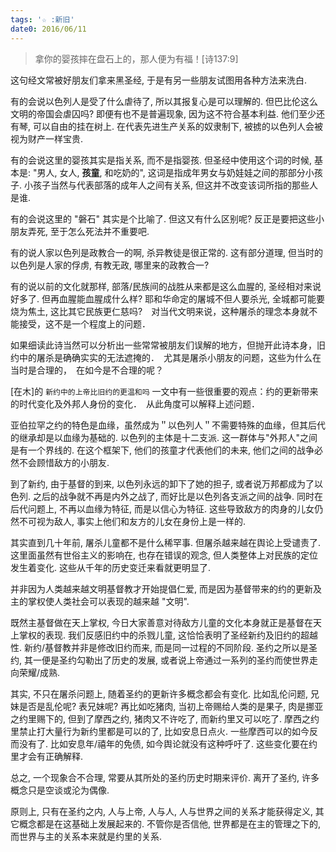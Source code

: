 ```yaml
---
tags: '☆ :新旧'
date0: 2016/06/11
---
```


> 拿你的婴孩摔在盘石上的，那人便为有福！[诗137:9]

这句经文常被好朋友们拿来黑圣经, 于是有另一些朋友试图用各种方法来洗白.

有的会说以色列人是受了什么虐待了, 所以其报复心是可以理解的. 但巴比伦这么文明的帝国会虐囚吗? 即便有也不是普遍现象, 因为这不符合基本利益. 他们至少还有琴, 可以自由的挂在树上. 在代表先进生产关系的奴隶制下, 被掳的以色列人会被视为财产一样宝贵.

有的会说这里的婴孩其实是指关系, 而不是指婴孩. 但圣经中使用这个词的时候, 基本是: "男人, 女人, **孩童**, 和吃奶的", 这词是指成年男女与奶娃娃之间的那部分小孩子. 小孩子当然与代表部落的成年人之间有关系, 但这并不改变该词所指的那些人是谁.

有的会说这里的 "磐石" 其实是个比喻了. 但这又有什么区别呢? 反正是要把这些小朋友弄死, 至于怎么死法并不重要吧.

有的说人家以色列是政教合一的啊, 杀异教徒是很正常的. 这有部分道理, 但当时的以色列是人家的俘虏, 有教无政, 哪里来的政教合一?

有的说以前的文化就那样, 部落/民族间的战胜从来都是这么血腥的, 圣经相对来说好多了. 但再血腥能血腥成什么样? 耶和华命定的屠城不但人要杀光, 全城都可能要烧为焦土, 这比其它民族更仁慈吗?　对当代文明来说，这种屠杀的理念本身就不能接受，这不是一个程度上的问题．

如果细读此诗当然可以分析出一些常常被朋友们误解的地方，但抛开此诗本身，旧约中的屠杀是确确实实的无法遮掩的．　尤其是屠杀小朋友的问题，这些为什么在当时是合理的，　在如今是不合理的呢？

[在木]的 `新约中的上帝比旧约的更温和吗` 一文中有一些很重要的观点：约的更新带来的时代变化及外邦人身份的变化．　从此角度可以解释上述问题．

亚伯拉罕之约的特色是血缘，虽然成为＂以色列人＂不需要特殊的血缘，但其后代的继承却是以血缘为基础的. 以色列的主体是十二支派.  这一群体与"外邦人"之间是有一个界线的. 在这个框架下, 他们的孩童才代表他们的未来, 他们之间的战争必然不会顾惜敌方的小朋友.

到了新约, 由于基督的到来, 以色列永远的卸下了她的担子, 或者说万邦都成为了以色列. 之后的战争就不再是内外之战了, 而好比是以色列各支派之间的战争. 同时在后代问题上, 不再以血缘为特征, 而是以信心为特征. 这些导致敌方的肉身的儿女仍然不可视为敌人, 事实上他们和友方的儿女在身份上是一样的.

其实直到几十年前, 屠杀儿童都不是什么稀罕事. 但屠杀越来越在舆论上受谴责了. 这里面虽然有世俗主义的影响在, 也存在错误的观念, 但人类整体上对民族的定位发生着变化. 这些从千年的历史变迁来看就更明显了.

并非因为人类越来越文明基督教才开始提倡仁爱, 而是因为基督带来的约的更新及主的掌权使人类社会可以表现的越来越 "文明".

既然主基督做在天上掌权, 今日大家善意对待敌方儿童的文化本身就正是基督在天上掌权的表现. 我们反感旧约中的杀戮儿童, 这恰恰表明了圣经新约及旧约的超越性. 新约/基督教并非是修改旧约而来, 而是同一过程的不同阶段. 圣约之所以是圣约, 其一便是圣约勾勒出了历史的发展, 或者说上帝通过一系列的圣约而使世界走向荣耀/成熟.

其实, 不只在屠杀问题上, 随着圣约的更新许多概念都会有变化.
比如乱伦问题, 兄妹是否是乱伦呢? 表兄妹呢?
再比如吃猪肉, 当初上帝赐给人类的是果子, 肉是挪亚之约里赐下的, 但到了摩西之约, 猪肉又不许吃了, 而新约里又可以吃了.
摩西之约里禁止打大量行为新约里都是可以的了, 比如安息日点火.
一些摩西可以的如今反而没有了. 比如安息年/禧年的免债, 如今舆论就没有这种呼吁了.
这些变化要在约里才会有正确解释.

总之, 一个现象合不合理, 常要从其所处的圣约历史时期来评价. 离开了圣约, 许多概念只是空谈或沦为偶像.

原则上, 只有在圣约之内, 人与上帝, 人与人, 人与世界之间的关系才能获得定义, 其它概念都是在这基础上发展起来的. 不管你是否信他, 世界都是在主的管理之下的, 而世界与主的关系本来就是约里的关系.
